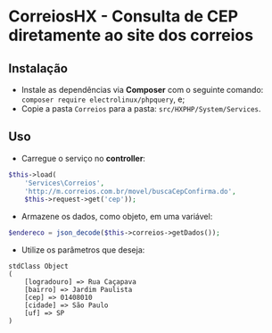 # CorreiosHX - Consulta de CEP diretamente ao site dos correios


## Instalação

+ Instale as dependências via **Composer** com o seguinte comando: `composer require electrolinux/phpquery`, e;
+ Copie a pasta `Correios` para a pasta: `src/HXPHP/System/Services`.



## Uso

+ Carregue o serviço no **controller**:
```php
$this->load(
    'Services\Correios',
    'http://m.correios.com.br/movel/buscaCepConfirma.do',
    $this->request->get('cep'));
```

+ Armazene os dados, como objeto, em uma variável:
```php
$endereco = json_decode($this->correios->getDados());
```

+ Utilize os parâmetros que deseja:
```
stdClass Object
(
    [logradouro] => Rua Caçapava
    [bairro] => Jardim Paulista
    [cep] => 01408010
    [cidade] => São Paulo
    [uf] => SP
)
```
